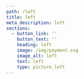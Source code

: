 ```yaml
---
path: /left
title: left
meta_description: left
sections:
  - button_link: ''
    button_text: ''
    heading: left
    image: /img/payment.svg
    image_alt: left
    text: left
    type: picture_left
---
```


